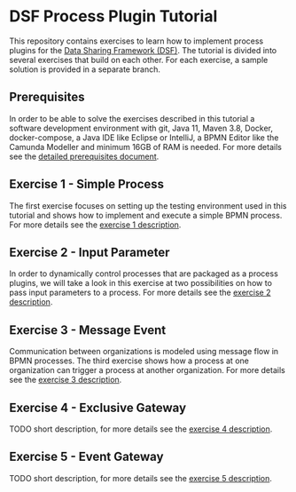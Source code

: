 # DSF Process Plugin Tutorial
This repository contains exercises to learn how to implement process plugins for the [Data Sharing Framework (DSF)](https://github.com/highmed/highmed-dsf). The tutorial is divided into several exercises that build on each other. For each exercise, a sample solution is provided in a separate branch.

## Prerequisites
In order to be able to solve the exercises described in this tutorial a software development environment with git, Java 11, Maven 3.8, Docker, docker-compose, a Java IDE like Eclipse or IntelliJ, a BPMN Editor like the Camunda Modeller and minimum 16GB of RAM is needed. For more details see the [detailed prerequisites document](exercises/prerequisites.md).

## Exercise 1 - Simple Process
The first exercise focuses on setting up the testing environment used in this tutorial and shows how to implement and execute a simple BPMN process. For more details see the [exercise 1 description](exercises/exercise-1.md).

## Exercise 2 - Input Parameter
In order to dynamically control processes that are packaged as a process plugins, we will take a look in this exercise at two possibilities on how to pass input parameters to a process. For more details see the [exercise 2 description](exercises/exercise-2.md).

## Exercise 3 - Message Event
Communication between organizations is modeled using message flow in BPMN processes. The third exercise shows how a process at one organization can trigger a process at another organization. For more details see the [exercise 3 description](exercises/exercise-3.md).

## Exercise 4 - Exclusive Gateway
TODO short description, for more details see the [exercise 4 description](exercises/exercise-4.md).

## Exercise 5 - Event Gateway
TODO short description, for more details see the [exercise 5 description](exercises/exercise-5.md).